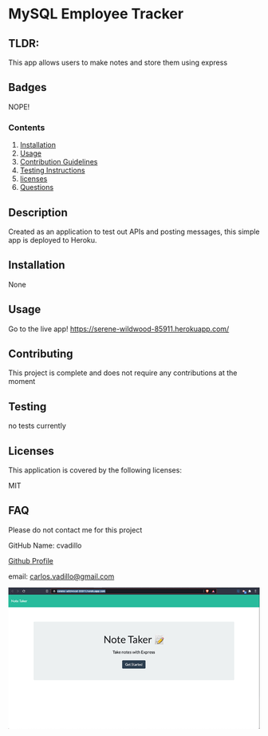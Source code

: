 # MySQL Employee Tracker

## TLDR:

This app allows users to make notes and store them using express

## Badges
NOPE!

### Contents

1. [Installation](#installation)
2. [Usage](#usage)
3. [Contribution Guidelines](#contributing)
4. [Testing Instructions](#testing)
7. [licenses](#licenses)
8. [Questions](#FAQ)

## Description

Created as an application to test out APIs and posting messages, this simple app is deployed to Heroku. 

## Installation

None

## Usage

Go to the live app! https://serene-wildwood-85911.herokuapp.com/

## Contributing

This project is complete and does not require any contributions at the moment

## Testing

no tests currently

## Licenses

This application is covered by the following licenses:

MIT

## FAQ

Please do not contact me for this project

GitHub Name: cvadillo

[Github Profile](https://github.com/cvadillo)

email: carlos.vadillo@gmail.com

![Express Note Taker Screenshot](https://github.com/cvadillo/express-note-taker/blob/main/express-note-taker.png)
